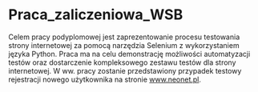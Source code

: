 # Praca_zaliczeniowa_WSB
Celem pracy podyplomowej jest zaprezentowanie procesu testowania strony internetowej za pomocą narzędzia Selenium z wykorzystaniem języka Python. 
Praca ma na celu demonstrację możliwości automatyzacji testów oraz dostarczenie kompleksowego zestawu testów dla strony internetowej. 
W ww. pracy zostanie przedstawiony przypadek testowy rejestracji nowego użytkownika na stronie www.neonet.pl. 
